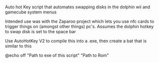 Auto hot Key script that automates swapping disks in the dolphin wii and gamecube system menus

Intended use was with the Zaparoo project which lets you use nfc cards to trigger things on (amongst other things) pc's.
Assumes the dolphin hotkey to swap disk is set to the space bar

Use AutoHotKey V2 to compile this into a .exe, then create a bat that is similar to this

@echo off
"Path to exe of this script" "Path to Rom"
